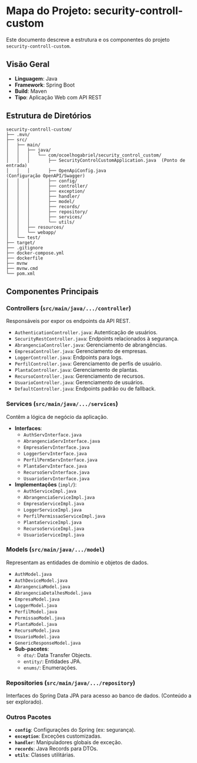 # Mapa do Projeto: security-controll-custom

Este documento descreve a estrutura e os componentes do projeto `security-controll-custom`.

## Visão Geral

*   **Linguagem**: Java
*   **Framework**: Spring Boot
*   **Build**: Maven
*   **Tipo**: Aplicação Web com API REST

## Estrutura de Diretórios

```
security-controll-custom/
├── .mvn/
├── src/
│   ├── main/
│   │   ├── java/
│   │   │   └── com/ocoelhogabriel/security_control_custom/
│   │   │       ├── SecurityControlCustomApplication.java  (Ponto de entrada)
│   │   │       ├── OpenApiConfig.java                     (Configuração OpenAPI/Swagger)
│   │   │       ├── config/
│   │   │       ├── controller/
│   │   │       ├── exception/
│   │   │       ├── handler/
│   │   │       ├── model/
│   │   │       ├── records/
│   │   │       ├── repository/
│   │   │       ├── services/
│   │   │       └── utils/
│   │   ├── resources/
│   │   └── webapp/
│   └── test/
├── target/
├── .gitignore
├── docker-compose.yml
├── dockerfile
├── mvnw
├── mvnw.cmd
└── pom.xml
```

## Componentes Principais

### Controllers (`src/main/java/.../controller`)

Responsáveis por expor os endpoints da API REST.

*   `AuthenticationController.java`: Autenticação de usuários.
*   `SecurityRestController.java`: Endpoints relacionados à segurança.
*   `AbrangenciaController.java`: Gerenciamento de abrangências.
*   `EmpresaController.java`: Gerenciamento de empresas.
*   `LoggerController.java`: Endpoints para logs.
*   `PerfilController.java`: Gerenciamento de perfis de usuário.
*   `PlantaController.java`: Gerenciamento de plantas.
*   `RecursoController.java`: Gerenciamento de recursos.
*   `UsuarioController.java`: Gerenciamento de usuários.
*   `DefaultController.java`: Endpoints padrão ou de fallback.

### Services (`src/main/java/.../services`)

Contêm a lógica de negócio da aplicação.

*   **Interfaces**:
    *   `AuthServInterface.java`
    *   `AbrangenciaServInterface.java`
    *   `EmpresaServInterface.java`
    *   `LoggerServInterface.java`
    *   `PerfilPermServInterface.java`
    *   `PlantaServInterface.java`
    *   `RecursoServInterface.java`
    *   `UsuarioServInterface.java`
*   **Implementações** (`impl/`):
    *   `AuthServiceImpl.java`
    *   `AbrangenciaServiceImpl.java`
    *   `EmpresaServiceImpl.java`
    *   `LoggerServiceImpl.java`
    *   `PerfilPermissaoServiceImpl.java`
    *   `PlantaServiceImpl.java`
    *   `RecursoServiceImpl.java`
    *   `UsuarioServiceImpl.java`

### Models (`src/main/java/.../model`)

Representam as entidades de domínio e objetos de dados.

*   `AuthModel.java`
*   `AuthDeviceModel.java`
*   `AbrangenciaModel.java`
*   `AbrangenciaDetalhesModel.java`
*   `EmpresaModel.java`
*   `LoggerModel.java`
*   `PerfilModel.java`
*   `PermissaoModel.java`
*   `PlantaModel.java`
*   `RecursoModel.java`
*   `UsuarioModel.java`
*   `GenericResponseModel.java`
*   **Sub-pacotes**:
    *   `dto/`: Data Transfer Objects.
    *   `entity/`: Entidades JPA.
    *   `enums/`: Enumerações.

### Repositories (`src/main/java/.../repository`)

Interfaces do Spring Data JPA para acesso ao banco de dados. (Conteúdo a ser explorado).

### Outros Pacotes

*   **`config`**: Configurações do Spring (ex: segurança).
*   **`exception`**: Exceções customizadas.
*   **`handler`**: Manipuladores globais de exceção.
*   **`records`**: Java Records para DTOs.
*   **`utils`**: Classes utilitárias.
